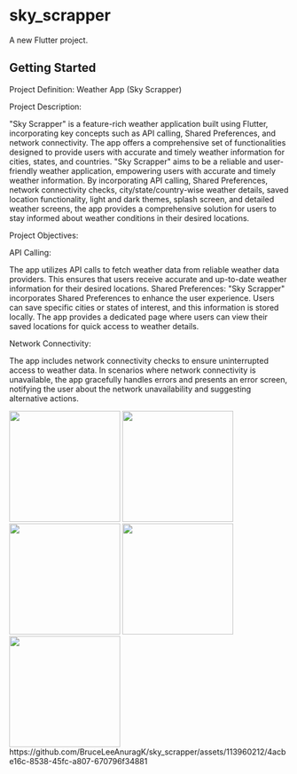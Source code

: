 
# sky_scrapper

A new Flutter project.

## Getting Started
Project Definition: Weather App (Sky Scrapper)

Project Description:

"Sky Scrapper" is a feature-rich weather application built using Flutter, incorporating key
concepts such as API calling, Shared Preferences, and network connectivity. The app offers a
comprehensive set of functionalities designed to provide users with accurate and timely weather
information for cities, states, and countries.
"Sky Scrapper" aims to be a reliable and user-friendly weather application, empowering users
with accurate and timely weather information. By incorporating API calling, Shared Preferences,
network connectivity checks, city/state/country-wise weather details, saved location
functionality, light and dark themes, splash screen, and detailed weather screens, the app
provides a comprehensive solution for users to stay informed about weather conditions in their
desired locations.

Project Objectives:

API Calling: 

The app utilizes API calls to fetch weather data from reliable weather data
providers. This ensures that users receive accurate and up-to-date weather information for their
desired locations.
Shared Preferences: "Sky Scrapper" incorporates Shared Preferences to enhance the user
experience. Users can save specific cities or states of interest, and this information is stored
locally. The app provides a dedicated page where users can view their saved locations for quick
access to weather details.

Network Connectivity: 

The app includes network connectivity checks to ensure uninterrupted
access to weather data. In scenarios where network connectivity is unavailable, the app
gracefully handles errors and presents an error screen, notifying the user about the network
unavailability and suggesting alternative actions.

<img src="https://github.com/BruceLeeAnuragK/sky_scrapper/assets/113960212/66e3e63e-376a-4543-b952-b0d34e92cbf8" height=200>
<img src="https://github.com/BruceLeeAnuragK/sky_scrapper/assets/113960212/e40c304c-a18a-421b-bc0a-9c42cc733898" height=200>
<img src="https://github.com/BruceLeeAnuragK/sky_scrapper/assets/113960212/86455695-3b3e-4716-92e0-3e9e1e9fb6a2" height=200>
<img src="https://github.com/BruceLeeAnuragK/sky_scrapper/assets/113960212/e1ff5e52-41e1-46aa-aad2-870a52cb5c60" height=200>
<img src="https://github.com/BruceLeeAnuragK/sky_scrapper/assets/113960212/2a55f300-a303-4b05-9c5c-c01222709c73" height=200>
https://github.com/BruceLeeAnuragK/sky_scrapper/assets/113960212/4acbe16c-8538-45fc-a807-670796f34881












